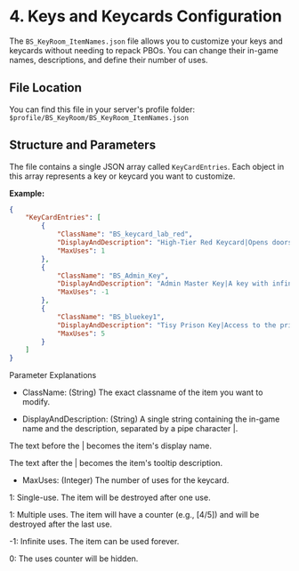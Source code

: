 # 4. Keys and Keycards Configuration

The `BS_KeyRoom_ItemNames.json` file allows you to customize your keys and keycards without needing to repack PBOs. You can change their in-game names, descriptions, and define their number of uses.

## File Location

You can find this file in your server's profile folder:
`$profile/BS_KeyRoom/BS_KeyRoom_ItemNames.json`

## Structure and Parameters

The file contains a single JSON array called `KeyCardEntries`. Each object in this array represents a key or keycard you want to customize.

**Example:**

```json
{
    "KeyCardEntries": [
        {
            "ClassName": "BS_keycard_lab_red",
            "DisplayAndDescription": "High-Tier Red Keycard|Opens doors to the most dangerous and rewarding zones.",
            "MaxUses": 1
        },
        {
            "ClassName": "BS_Admin_Key",
            "DisplayAndDescription": "Admin Master Key|A key with infinite uses.",
            "MaxUses": -1
        },
        {
            "ClassName": "BS_bluekey1",
            "DisplayAndDescription": "Tisy Prison Key|Access to the prison block at Tisy Military Base.",
            "MaxUses": 5
        }
    ]
}
```
Parameter Explanations
- ClassName: (String) The exact classname of the item you want to modify.

- DisplayAndDescription: (String) A single string containing the in-game name and the description, separated by a pipe character |.

The text before the | becomes the item's display name.

The text after the | becomes the item's tooltip description.

- MaxUses: (Integer) The number of uses for the keycard.

1: Single-use. The item will be destroyed after one use.

1: Multiple uses. The item will have a counter (e.g., [4/5]) and will be destroyed after the last use.

-1: Infinite uses. The item can be used forever.

0: The uses counter will be hidden.
